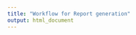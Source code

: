 ```yaml
---
title: "Workflow for Report generation"
output: html_document
---
```































